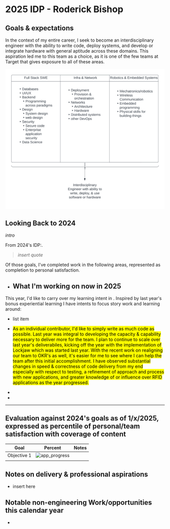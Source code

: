 # 2025 IDP - Roderick Bishop

## Goals & expectations

In the context of my entire career, I seek to become an interdisciplinary engineer with the ability to write code, deploy systems, and develop or integrate hardware with general aptitude across these domains. This aspiration led me to this team as a choice, as it is one of the few teams at Target that gives exposure to all of these areas.

![IDP](https://github.com/roderick-bishop11/roderick-bishop11/blob/main/IndividualDevelopmentPlans/professional/figures/Career_Goals.png)

## Looking Back to 2024

*intro*

From 2024's IDP:.

> *insert quote*

Of those goals, I've completed work in the following areas, represented as completion to personal satisfaction.

- ## What I'm working on now in 2025

This year, I'd like to carry over my learning intent in <list> . Inspired by last year's bonus experiential learning I have intents to focus story work and learning around:

- list item 

- <mark>As an individual contributor, I'd like to simply write as much code as possible. Last year was integral to developing the capacity & capability necessary to deliver more for the team. I plan to continue to scale over last year's deliverabiles, kicking off the year with the implementation of Lockjaw which was started last year. With the recent work on realigning our team to OKR's as well, it's easier for me to see where I can help the team after this initial accomplishment. I have observed substantial changes in speed & correctness of code delivery from my end especially with respect to testing, a refinement of approach and process with new applications, and greater knowledge of or influence over RFID applications as the year progressed.
  
  </mark>

- 
- 
- ---
  
  
  
  ## Evaluation against 2024's goals as of 1/x/2025, expressed as percentile of personal/team satisfaction with coverage of content

| Goal        | Percent                                       | Notes |
| ----------- |:---------------------------------------------:| ----- |
| Objective 1 | ![app_progress](https://geps.dev/progress/60) |       |
|             |                                               |       |

## Notes on delivery & professional aspirations

- insert here

## Notable non-engineering Work/opportunities this calendar year

- 
